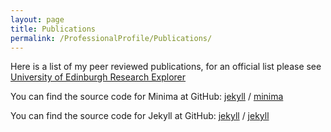 ```yaml
---
layout: page
title: Publications
permalink: /ProfessionalProfile/Publications/
---
```


Here is a list of my peer reviewed publications, for an official list please see [University of Edinburgh Research Explorer](https://www.research.ed.ac.uk/en/persons/luke-smallman)

You can find the source code for Minima at GitHub:
[jekyll][jekyll-organization] /
[minima](https://github.com/jekyll/minima)

You can find the source code for Jekyll at GitHub:
[jekyll][jekyll-organization] /
[jekyll](https://github.com/jekyll/jekyll)


[jekyll-organization]: https://github.com/jekyll

